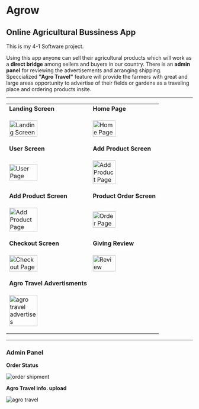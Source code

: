 # Agrow
## Online Agricultural Bussiness App 
This is my 4-1 Software project.

Using this app anyone can sell their agricultural products which will work as a **direct bridge** among sellers and buyers in our country. 
There is an **admin panel** for reviewing the advertisements and arranging shipping.
Speccialized **"Agro Travel"** feature will provide the farmers with great and large areas opportunity 
to advertise of their fields or gardens as a traveling place and ordering products insite.

***

|     |        |
| -------------                                                                                                                       | ------                                                                                                                               |
|  **Landing Screen**                                                                                                                          | **Home Page**                                                                                                                         |
| <p><img src="https://drive.google.com/uc?export=view&id=1vsDz-GMvjan66WLXAglc04odUUdfbIxK" alt="Landing Screen" width=60% height=50%></p>   | <p><img src="https://drive.google.com/uc?export=view&id=19qXSaVhHxZ5ZpOVEgaY5RM6fs--apz4N" alt="Home Page" width=60% height=50%></p> | 
|  **User Screen**                                                                                                                         | **Add Product Screen**                                                                                                                         |
| <p><img  alt="User Page" src="https://drive.google.com/uc?export=view&id=1-QpHho34bYmXua0nWQmxuCCELtBB7uE0" width=60% height=50%></p> | <p><img width=60% height=50% alt="Add Product Page" src="https://drive.google.com/uc?export=view&id=1B1wtaTEvSdKFhcvN__4kRVTFL3zOJdxr"></p> |
|  **Add Product Screen**                                                                                                                         | **Product Order Screen**                                                                                                                         |
| <p><img width=60% height=50% alt="Add Product Page" src="https://drive.google.com/uc?export=view&id=1EhnoBROmCEdFclAOyQrwU5iEOV1vY188"></p> | <p><img width=60% height=50% alt="Order Page" src="https://drive.google.com/uc?export=view&id=1jGRqOZuSNBcPZtFYYr3ucLspFuXt7FWv"></p> |
|  **Checkout Screen**                                                                                                                         | **Giving Review**                                                                                                                         |
| <p><img width=60% height=50% alt="Checkout Page" src="https://drive.google.com/uc?export=view&id=1NMidOqnKKntAuPXZlGvHtEpe1tL-90mM"></p> | <p><img width=60% height=50% alt="Review" src="https://drive.google.com/uc?export=view&id=1dRUJbsWEhUL-Yr8ZVkbikzgnH8HAUTwI"></p> |
|  **Agro Travel Advertisments**                                                                                                                         |                                                                                                                          |
| <p><img width=60% height=50% alt="agro travel advertises" src="https://drive.google.com/uc?export=view&id=1zyjrhikCXKP5gtoJG8e2u9vPRzH_eNwB"></p> |   |

***

### Admin Panel
**Order Status**
<p><img  alt="order shipment" src="https://drive.google.com/uc?export=view&id=1tRuGSnryPYJAZ1SpjQDCyvQly8-iAB4u"></p>

**Agro Travel info. upload**
<p><img  alt="agro travel" src="https://drive.google.com/uc?export=view&id=1XnYXyG0hdaY5DDXjitZfpPNwigwxxNN2"></p>
